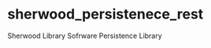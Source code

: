 sherwood_persistenece_rest
==========================

Sherwood Library Sofrware  Persistence Library